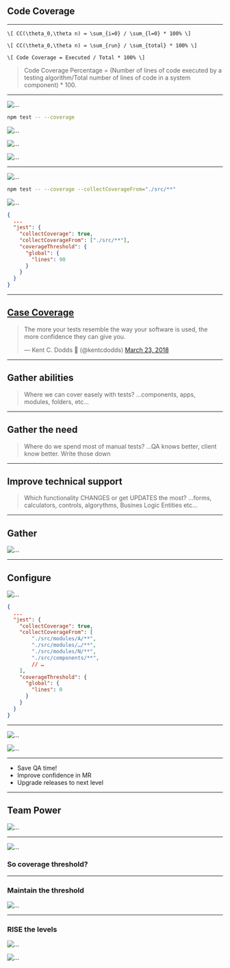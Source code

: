 
## Code Coverage

--- ---

<div class="r-stack">

`\[ CC(\theta_0,\theta n) = \sum_{i=0} / \sum_{l=0} * 100% \]` <!-- .element: class="fragment fade-in-then-out" -->

`\[ CC(\theta_0,\theta n) = \sum_{run} / \sum_{total} * 100% \]` <!-- .element: class="fragment fade-in-then-out" -->

`\[ Code Coverage = Executed / Total * 100% \]` <!-- .element: class="fragment fade-in-then-out" -->

</div>

> Code Coverage Percentage = (Number of lines of code executed by a testing algorithm/Total number of lines of code in a system component) * 100.

--- ---

<div class="r-stack">

![…](https://media.tenor.com/P3IhANYW7-0AAAAS/joker-dont-say-i-didnt-warn-you.gif) <!-- .element: class="fragment fade-in-then-out" style="width: 50vh" -->

```bash
npm test -- --coverage
```
<!-- .element: class="fragment fade-in-then-out" -->

![…](https://www.valentinog.com/blog/static/5ee413ad9f33adcd6c830fe264583f92/715a3/jest-wrong-code-coverage.png) <!-- .element: class="fragment fade-in-then-out" -->

![…](https://media.tenor.com/eeIyFJrl8vQAAAAS/thank-you-for-that-useless-information-mike-alexander.gif) <!-- .element: class="fragment fade-in-then-out" style="width: 50vh" -->

![…](https://media.tenor.com/PAPiN-_vHWkAAAAS/baby-running.gif) <!-- .element: class="fragment fade-in-then-out" style="width: 50vh" -->

</div>

--- ---

<div class="r-stack">

![…](https://media.tenor.com/2jgbEi-vCuQAAAAS/mando-way-this-is-the-way.gif) <!-- .element: class="fragment fade-in-then-out" -->

```bash
npm test -- --coverage --collectCoverageFrom="./src/**"
```
<!-- .element: class="fragment fade-in-then-out" -->

![…](https://www.valentinog.com/blog/static/2303f1abd857aa5a07bc9d1feb90744f/d9217/jest-correct-code-coverage.png) <!-- .element: class="fragment fade-in-then-out" -->

```json
{
  ...
  "jest": {
    "collectCoverage": true,
    "collectCoverageFrom": ["./src/**"],
    "coverageThreshold": {
      "global": {
        "lines": 90
      }
    }
  }
}
```
<!-- .element: class="fragment fade-in-then-out" -->

</div>

--- ---

## [Case Coverage](https://kentcdodds.com/blog/how-to-know-what-to-test) <!-- .element: target="_target" -->

<blockquote class="twitter-tweet" data-lang="en" data-dnt="true" data-theme="dark"><p lang="en" dir="ltr">The more your tests resemble the way your software is used, the more confidence they can give you.</p>&mdash; Kent C. Dodds 🌌 (@kentcdodds) <a href="https://twitter.com/kentcdodds/status/977018512689455106?ref_src=twsrc%5Etfw">March 23, 2018</a></blockquote> <script async src="https://platform.twitter.com/widgets.js" charset="utf-8"></script>

--- ---

## Gather abilities

> Where we can cover easely with tests?
> …components, apps, modules, folders, etc…

--- ---

## Gather the need

> Where do we spend most of manual tests?
> …QA knows better, client know better. Write those down

--- ---

## Improve technical support

> Which functionality CHANGES or get UPDATES the most?
> …forms, calculators, controls, algorythms, Busines Logic Entities etc…

--- ---

## Gather

![…](https://media.tenor.com/gqBqTS6Zf6kAAAAC/gather-power.gif)

--- ---

## Configure

<div class="r-stack">

![…](https://media.tenor.com/Nl8pkHgVhPMAAAAS/get-move.gif) <!-- .element: class="fragment fade-in-then-out" width="700" -->

```json
{
  ...
  "jest": {
    "collectCoverage": true,
    "collectCoverageFrom": [
        "./src/modules/A/**",
        "./src/modules/…/**",
        "./src/modules/N/**",
        "./src/components/**",
        // …
    ],
    "coverageThreshold": {
      "global": {
        "lines": 0
      }
    }
  }
}
```
<!-- .element: class="fragment fade-in-then-out" -->

</div>

--- ---

<div class="r-stack">

![…](https://media.tenor.com/rkDY7Jl7QCYAAAAC/lotr-bilbo-baggins.gif) <!-- .element: class="fragment fade-in-then-out" -->

![…](https://media.tenor.com/-UygBh3nnfEAAAAC/coding.gif) <!-- .element: class="fragment fade-in-then-out" -->

</div>

--- ---

* Save QA time! <!-- .element: class="fragment fade-in-then-out" -->
* Improve confidence in MR <!-- .element: class="fragment fade-in-then-out" -->
* Upgrade releases to next level <!-- .element: class="fragment fade-in-then-out" -->

--- ---

## Team Power

![…](https://media.tenor.com/Er8nEPlC1wIAAAAM/teamwork-superman.gif) <!-- .element: width="500" -->

--- ---

![…](https://media.tenor.com/Ltr4Seoti_oAAAAS/demet-ozdemir-sanem-aydin.gif) <!-- .element: width="500" -->

### So coverage threshold? <!-- .element: class="fragment fade-in-then-out" -->

--- ---

### Maintain the threshold

![…](https://media.tenor.com/JQhq91xv1oAAAAAM/were-going-to-keep-this-going-chris-rock.gif) <!-- .element: width="500" -->

--- ---

### RISE the levels

<div class="r-stack">

![…](https://media.tenor.com/kn_KhCkBXKgAAAAS/batmetal-batman.gif) <!-- .element: class="fragment fade-in-then-out" width="500" -->

![…](https://media.tenor.com/0B3JysK_7r0AAAAC/turn-it-up-dj.gif) <!-- .element: class="fragment fade-in-then-out" width="500" -->

</div>
